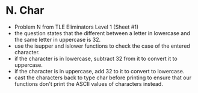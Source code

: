 # N. Char

* Problem N from TLE Eliminators Level 1 (Sheet #1)
* the question states that the different between a letter in lowercase and the same letter in uppercase is 32.
* use the isupper and islower functions to check the case of the entered character.
* if the character is in lowercase, subtract 32 from it to convert it to uppercase.
* if the character is in uppercase, add 32 to it to convert to lowercase.
* cast the characters back to type char before printing to ensure that our functions don't print the ASCII values of characters instead.